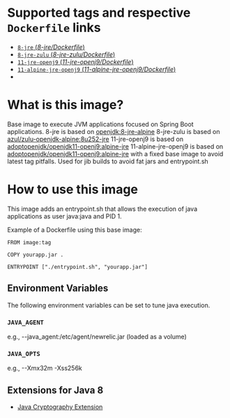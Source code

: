 # Supported tags and respective `Dockerfile` links

- [`8-jre` (*8-jre/Dockerfile*)](8-jre/Dockerfile)
- [`8-jre-zulu` (*8-jre-zulu/Dockerfile*)](8-jre/Dockerfile)
- [`11-jre-openj9` (*11-jre-openj9/Dockerfile*)](11-jre-openj9/Dockerfile)
- [`11-alpine-jre-openj9` (*11-alpine-jre-openj9/Dockerfile*)](11-alpine-jre-openj9/Dockerfile)
-
# What is this image?

Base image to execute JVM applications focused on Spring Boot applications.
8-jre is based on [openjdk:8-jre-alpine](https://hub.docker.com/_/openjdk/)
8-jre-zulu is based on [azul/zulu-openjdk-alpine:8u252-jre](https://hub.docker.com/r/azul/zulu-openjdk-alpine)
11-jre-openj9 is based on [adoptopenjdk/openjdk11-openj9:alpine-jre](https://hub.docker.com/r/adoptopenjdk/openjdk11-openj9/)
11-alpine-jre-openj9 is based on [adoptopenjdk/openjdk11-openj9:alpine-jre](https://hub.docker.com/r/adoptopenjdk/openjdk11-openj9/) with a fixed base image to avoid latest tag pitfalls. Used for jib builds to avoid fat jars and entrypoint.sh

# How to use this image

This image adds an entrypoint.sh that allows the execution of java applications as user java:java and PID 1.

Example of a Dockerfile using this base image:
```
FROM image:tag

COPY yourapp.jar .

ENTRYPOINT ["./entrypoint.sh", "yourapp.jar"]
```

## Environment Variables

The following environment variables can be set to tune java execution.

### `JAVA_AGENT`
e.g., --java_agent:/etc/agent/newrelic.jar (loaded as a volume)

### `JAVA_OPTS`
e.g., --Xmx32m -Xss256k

## Extensions for Java 8

- [Java Cryptography Extension](https://en.wikipedia.org/wiki/Java_Cryptography_Extension)
